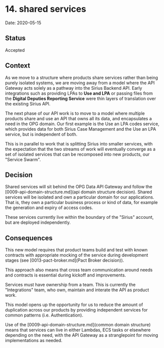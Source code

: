 # 14. shared services

Date: 2020-05-15

## Status

Accepted

## Context

As we move to a structure where products share services rather than being purely isolated systems, we are moving away from a model where the API Gateway acts solely as a pathway into the Sirius Backend API. Early integrations such as providing LPAs to __Use and LPA__ or passing files from the __Digital Deputies Reporting Service__ were thin layers of translation over the existing Sirius API.

The next phase of our API work is to move to a model where multiple products share and use an API that owns all its data, and encapsulates a need in the OPG domain. Our first example is the Use an LPA codes service, which provides data for both Sirius Case Management and the Use an LPA service, but is independent of both. 

This is in parallel to work that is splitting Sirius into smaller services, with the expectation that the two streams of work will eventually converge as a set of isolated services that can be recomposed into new products, our "Service Swarm".

## Decision

Shared services will sit behind the OPG Data API Gateway and follow the [0009-api-domain-structure.md](api domain structure decision). Shared services will be isolated and own a particular domain for our applications. That is, they own a particular business process or kind of data, for example the generation and expiry of access codes.

These services currently live within the boundary of the "Sirius" account, but are deployed independently.

## Consequences

This new model requires that product teams build and test with known contracts with appropriate mocking of the service during development stages (see [0013-pact-broker.md](Pact Broker decision)).

This approach also means that cross team communication around needs and contracts is essential during kickoff and improvements.

Services must have ownership from a team. This is currently the "Integrations" team, who own, maintain and interate the API as product work.

This model opens up the opportunity for us to reduce the amount of duplication across our products by providing independent services for common patterns (i.e. Authentication).

Use of the [0009-api-domain-structure.md](common domain structure) means that services can live in either Lambdas, ECS tasks or elsewhere depending on the need, with the API Gateway as a stranglepoint for moving
 implementations as needed.
